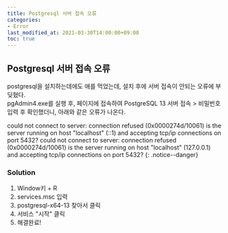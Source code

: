 ```yaml
---
title: Postgresql 서버 접속 오류
categories:
- Error
last_modified_at: 2021-03-30T14:00:00+09:00
toc: true
---
```


## Postgresql 서버 접속 오류

postgresql을 설치하는데에도 애를 먹었는데, 설치 후에 서버 접속이 안되는 오류에 부딪혔다. <br>
pgAdmin4.exe를 실행 후, 페이지에 접속하여   PostgreSQL 13 서버 접속 > 비밀번호 입력 후 확인했더니, 아래와 같은 오류가 나온다.

could not connect to server: connection refused (0x0000274d/10061) is the server running on host "localhost" (::1) and accepting tcp/ip connections on port 5432? could not connect to server: connection refused (0x0000274d/10061) is the server running on host "localhost" (127.0.0.1) and accepting tcp/ip connections on port 5432?
{: .notice--danger}

### Solution
1. Window키 + R
2. services.msc 입력
3. postgresql-x64-13 찾아서 클릭
4. 서비스 "시작" 클릭
5. 해결완료!




